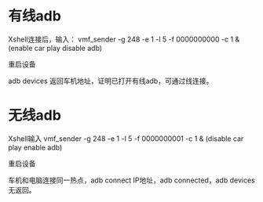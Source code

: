 # 有线adb

Xshell连接后，输入： 
vmf_sender -g 248 -e 1 -l 5 -f 0000000000 -c 1 & (enable car play  disable adb)

重启设备

adb devices 返回车机地址，证明已打开有线adb，可通过线连接。

# 无线adb

Xshell输入
vmf_sender -g 248 -e 1 -l 5 -f 0000000001 -c 1 & (disable car play  enable adb)

重启设备

车机和电脑连接同一热点，adb connect IP地址，adb connected，adb devices无返回。

